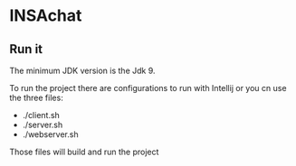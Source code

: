 # INSAchat

## Run it

The minimum JDK version is the Jdk 9.

To run the project there are configurations to run with Intellij or you cn use the three files:

- ./client.sh
- ./server.sh
- ./webserver.sh

Those files will build and run the project 
